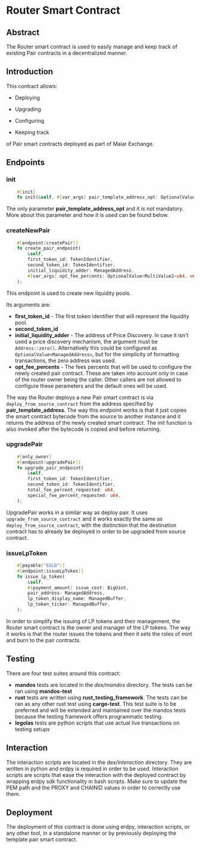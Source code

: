 # Router Smart Contract

## Abstract

The Router smart contract is used to easily manage and keep track of existing Pair contracts in a decentralized manner.

## Introduction

This contract allows:

- Deploying

- Upgrading

- Configuring

- Keeping track

of Pair smart contracts deployed as part of Maiar Exchange.

## Endpoints

### init

```rust
    #[init]
    fn init(&self, #[var_args] pair_template_address_opt: OptionalValue<ManagedAddress>);
```

The only parameter __pair_template_address_opt__ and it is not mandatory. More about this parameter and how it is used can be found below.

### createNewPair

```rust
    #[endpoint(createPair)]
    fn create_pair_endpoint(
        &self,
        first_token_id: TokenIdentifier,
        second_token_id: TokenIdentifier,
        initial_liquidity_adder: ManagedAddress,
        #[var_args] opt_fee_percents: OptionalValue<MultiValue2<u64, u64>>,
    );
```

This endpoint is used to create new liquidity pools.

Its arguments are:

- __first_token_id__  - The first token identifier that will represent the liquidity pool.
- __second_token_id__
- __initial_liquidity_adder__ - The address of Price Discovery. In case it isn't used a price discovery mechanism, the argument must be ```Address::zero()```. Alternatively this could be configured as ```OptionalValue<ManagedAddress>```, but for the simplicity of formatting transactions, the zero address was used.
- __opt_fee_percents__ - The fees percents that will be used to configure the newly created pair contract. These are taken into account only in case of the router owner being the caller. Other callers are not allowed to configure these perameters and the default ones will be used.

The way the Router deploys a new Pair smart contract is via ```deploy_from_source_contract``` from the address specified by __pair_template_address__. The way this endpoint works is that it just copies the smart contract bytecode from the source to another instance and it returns the address of the newly created smart contract. The init function is also invoked after the bytecode is copied and before returning.

### upgradePair

```rust
    #[only_owner]
    #[endpoint(upgradePair)]
    fn upgrade_pair_endpoint(
        &self,
        first_token_id: TokenIdentifier,
        second_token_id: TokenIdentifier,
        total_fee_percent_requested: u64,
        special_fee_percent_requested: u64,
    );
```

UpgradePair works in a similar way as deploy pair. It uses ```upgrade_from_source_contract``` and it works exactly the same as ```deploy_from_source_contract```, with the distinction that the destination contract has to already be deployed in order to be upgraded from source contract.

### issueLpToken

```rust
    #[payable("EGLD")]
    #[endpoint(issueLpToken)]
    fn issue_lp_token(
        &self,
        #[payment_amount] issue_cost: BigUint,
        pair_address: ManagedAddress,
        lp_token_display_name: ManagedBuffer,
        lp_token_ticker: ManagedBuffer,
    );
```

In order to simplify the issuing of LP tokens and their management, the Router smart contract is the owner and manager of the LP tokens. The way it works is that the router issues the tokens and then it sets the roles of mint and burn to the pair contracts.

## Testing

There are four test suites around this contract:

- __mandos__ tests are located in the _dex/mandos_ directory. The tests can be ran using __mandos-test__
- __rust__ tests are written using __rust_testing_framework__. The tests can be ran as any other rust test using __cargo-test__. This test suite is to be preferred and will be extended and maintained over the mandos tests because the testing framework offers programmatic testing.
- __legolas__ tests are python scripts that use actual live transactions on testing setups

## Interaction

The interaction scripts are located in the _dex/interaction_ directory. They are written in python and erdpy is required in order to be used. Interaction scripts are scripts that ease the interaction with the deployed contract by wrapping erdpy sdk functionality in bash scripts. Make sure to update the PEM path and the PROXY and CHAINID values in order to correctly use them.

## Deployment

The deployment of this contract is done using erdpy, interaction scripts, or any other tool, in a standalone manner or by previously deploying the template pair smart contract.
